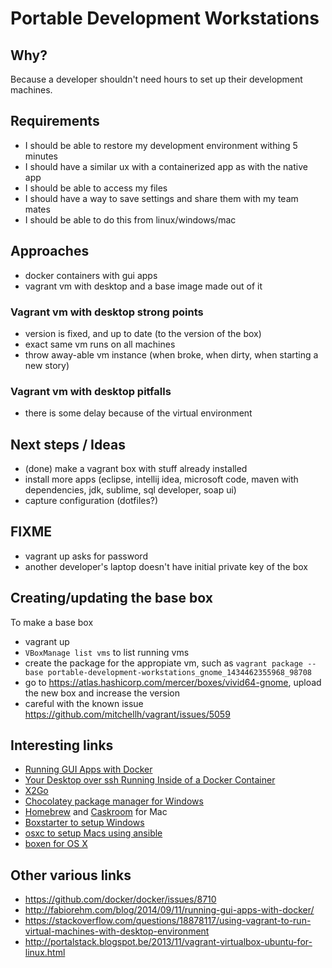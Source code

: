 # Portable Development Workstations

## Why?

Because a developer shouldn't need hours to set up their development machines.

## Requirements
* I should be able to restore my development environment withing 5 minutes
* I should have a similar ux with a containerized app as with the native app
* I should be able to access my files
* I should have a way to save settings and share them with my team mates
* I should be able to do this from linux/windows/mac

## Approaches
* docker containers with gui apps
* vagrant vm with desktop and a base image made out of it

### Vagrant vm with desktop strong points
* version is fixed, and up to date (to the version of the box)
* exact same vm runs on all machines
* throw away-able vm instance (when broke, when dirty, when starting a new story)

### Vagrant vm with desktop pitfalls
* there is some delay because of the virtual environment

## Next steps / Ideas
* (done) make a vagrant box with stuff already installed
* install more apps (eclipse, intellij idea, microsoft code, maven with dependencies, jdk, sublime, sql developer, soap ui)
* capture configuration (dotfiles?)

## FIXME
* vagrant up asks for password
* another developer's laptop doesn't have initial private key of the box

## Creating/updating the base box
To make a base box 
* vagrant up
* ```VBoxManage list vms``` to list running vms
* create the package for the appropiate vm, such as ```vagrant package --base portable-development-workstations_gnome_1434462355968_98708```
* go to https://atlas.hashicorp.com/mercer/boxes/vivid64-gnome, upload the new box and increase the version
* careful with the known issue https://github.com/mitchellh/vagrant/issues/5059

## Interesting links

*   [Running GUI Apps with Docker](http://fabiorehm.com/blog/2014/09/11/running-gui-apps-with-docker/)
*   [Your Desktop over ssh Running Inside of a Docker Container](http://blog.docker.com/2013/07/docker-desktop-your-desktop-over-ssh-running-inside-of-a-docker-container/)
*   [X2Go](http://wiki.x2go.org/doku.php/start)
*   [Chocolatey package manager for Windows](https://chocolatey.org/)
*   [Homebrew](http://brew.sh/) and [Caskroom](http://caskroom.io/) for Mac
*   [Boxstarter to setup Windows](http://boxstarter.org/)
*   [osxc to setup Macs using ansible](http://osxc.github.io/)
* [boxen for OS X](https://github.com/cegeka/portable-development-workstations)

## Other various links
* https://github.com/docker/docker/issues/8710
* http://fabiorehm.com/blog/2014/09/11/running-gui-apps-with-docker/
* https://stackoverflow.com/questions/18878117/using-vagrant-to-run-virtual-machines-with-desktop-environment
* http://portalstack.blogspot.be/2013/11/vagrant-virtualbox-ubuntu-for-linux.html


